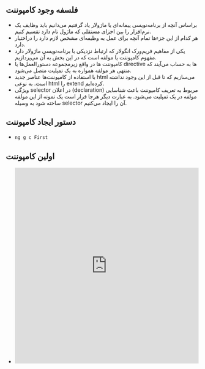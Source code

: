 ## فلسفه وجود کامپوننت

- براساس آنچه از برنامه‌نویسی پیمانه‌ای یا ماژولار یاد گرفتیم می‌دانیم باید وظایف یک نرم‌افزار را بین اجزای مستقلی که ماژول نام دارد تقسیم کنیم.
- هر کدام از این جزءها تمام آنچه برای عمل به وظیفه‌ای مشخص لازم دارد را دراختیار دارد.
- یکی از مفاهیم فریم‌ورک انگولار که ارتباط نزدیکی با برنامه‌نویسی ماژولار دارد مفهوم کامپوننت یا مولفه است که در این بخش به آن می‌پردازیم.
- کامپوننت ها در واقع زیرمجموعه دستورالعمل‌ها یا directive ها به حساب می‌آیند که منتهی هر مولفه همواره به یک تمپلیت متصل می‌شود.
- با استفاده از کامپوننت‌ها عناصر جدید html می‌سازیم که تا قبل از این وجود نداشته است. به نوعی html را extend کرده‌ایم.
- ویژگی selector در اعلان (declaration) مربوط به تعریف کامپوننت باعث شناسایی مولفه در یک تمپلیت می‌شود. به عبارت دیگر هرجا قرار است یک نمونه از این مولفه ساخته شود به وسیله selector آن را ایجاد می‌کنیم.

## دستور ایجاد کامپوننت

- ```bash
  ng g c First
  ```

## اولین کامپوننت

- <iframe height="512" style="width: 100%;" frameborder="no" loading="lazy" allowtransparency="true" allowfullscreen="true" src="https://stackblitz.com/edit/angular-ivy-first-component?ctl=1&embed=1&file=src/app/app.component.html"></iframe>
